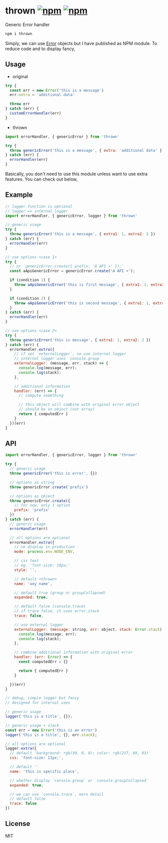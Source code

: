 # thrown [![npm](https://img.shields.io/npm/v/thrown.svg)](https://www.npmjs.com/package/thrown) [![npm](https://img.shields.io/npm/l/thrown.svg)](https://www.npmjs.com/package/thrown)

Generic Error handler

```js
npm i thrown
```

Simply, we can use [Error](https://developer.mozilla.org/en-US/docs/Web/JavaScript/Reference/Global_Objects/Error) objects but I have published as NPM module. To reduce code and to display fancy,

## Usage

- original

```js
try {
  const err = new Error('this is a message')
  err.extra = 'additional data'

  throw err
} catch (err) {
  customErrorHandler(err)
}
```

- thrown

```js
import errorHandler, { genericError } from 'thrown'

try {
  throw genericError('this is a message', { extra: 'additional data' })
} catch (err) {
  errorHandler(err)
}
```

Basically, you don't need to use this module unless want to use extra features. You can check out below,

## Example

```js
// logger function is optional
// logger => internal logger
import errorHandler, { genericError, logger } from 'thrown'

// generic usage
try {
  throw genericError('this is a message', { extra1: 1, extra2: 2 })
} catch (err) {
  errorHandler(err)
}

// use options <case 1>
try {
  // or `genericError.create({ prefix: 'A API >' });`
  const aApiGenericError = genericError.create('A API >');

  if (condition 1) {
    throw aApiGenericError('this is first message', { extra1: 1, extra2: 2 })
  }

  if (condition 2) {
    throw aApiGenericError('this is second message', { extra1: 1, extra2: 2 })
  }
} catch (err) {
  errorHandler(err)
}

// use options <case 2>
try {
  throw genericError('this is message', { extra1: 1, extra2: 2 })
} catch (err) {
  errorHandler.extra({
    // if set `externalLogger`, no use internal logger
    // internal logger uses `console.group`
    externalLogger: (message, err, stack) => {
      console.log(message, err);
      console.log(stack);
    },

    // additional information
    handler: (err) => {
      // compute something

      // this object will combine with original error object
      // should be an object (not array)
      return { computedErr }
    }
  })(err)
}
```

## API

```js
import errorHandler, { genericError, logger } from 'thrown'

try {
  // generic usage
  throw genericError('this is error', {})

  // options as string
  throw genericError.create('prefix')

  // options as object
  throw genericError.create({
    // for now, only 1 option
    prefix: 'prefix'
  })
} catch (err) {
  // generic usage
  errorHandler(err)

  // all options are optional
  errorHandler.extra({
    // no display in production
    mode: process.env.NODE_ENV,

    // css text
    // eg. 'font-size: 10px;'
    style: '',

    // default <thrown>
    name: 'any name',

    // default true (group or groupCollapsed)
    expanded: true,

    // default false (console.trace)
    // if trace false, it uses error.stack
    trace: false,

    // use external logger
    externalLogger: (message: string, err: object, stack: Error.stack) => {
      console.log(message, err);
      console.log(stack);
    },

    // combine additional information with original error
    handler: (err: Error) => {
      const computedErr = {}

      return { computedErr }
    }

  })(err)
}

// debug, simple logger but fancy
// designed for internal uses

// generic usage
logger('this is a title', {});

// generic usage + stack
const err = new Error('this is an error')
logger('this is a title', {}, err.stack);

// all options are optional
logger.extra({
  // default 'background: rgb(30, 0, 0); color: rgb(217, 89, 93)'
  css: 'font-size: 11px;',

  // default ''
  name: 'this is specific place',

  // whether display `console.group` or `console.groupCollapsed`
  expanded: true,

  // we can use `console.trace`, more detail
  // default false
  trace: false
})
```

## License

MIT
